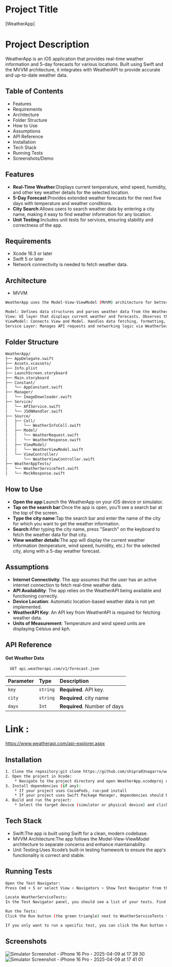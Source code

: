 # Project Title
[WeatherApp]

# Project Description
WeatherApp is an iOS application that provides real-time weather information and 5-day forecasts for various locations. Built using Swift and the MVVM architecture, it integrates with WeatherAPI to provide accurate and up-to-date weather data.

## Table of Contents
* Features
* Requirements
* Architecture
* Folder Structure
* How to Use
* Assumptions
* API Reference
* Installation
* Tech Stack
* Running Tests
* Screenshots/Demo


## Features
* **Real-Time Weather**:Displays current temperature, wind speed, humidity, and other key weather details for the selected location.
* **5-Day Forecast**:Provides extended weather forecasts for the next five days with temperature and weather conditions.
* **City Search**:Allows users to search weather data by entering a city name, making it easy to find weather information for any location.
* **Unit Testing**:Includes unit tests for services, ensuring stability and correctness of the app.
  

## Requirements
* Xcode 16.3 or later
* Swift 5 or later
* Network connectivity is needed to fetch weather data.


## Architecture
* MVVM
```bash
WeatherApp uses the Model-View-ViewModel (MVVM) architecture for better separation of concerns, testability, and scalability.It improves code organization, makes business logic easy to test, and enables reusability of components.

Model: Defines data structures and parses weather data from the WeatherAPI.
View: UI layer that displays current weather and forecasts. Observes the ViewModel for updates.
ViewModel: Connects View and Model. Handles data fetching, formatting, and user interactions.
Service Layer: Manages API requests and networking logic via WeatherService.
```


## Folder Structure

```bash
WeatherApp/
├── AppDelegate.swift
├── Assets.xcassets/
├── Info.plist
├── LaunchScreen.storyboard
├── Main.storyboard
├── Constant/
│   └── AppConstant.swift
├── Manager/
│   └── ImageDownloader.swift
├── Service/
│   └── APIService.swift
│   └── JSONHandler.swift
├── Source/
│   ├── Cell/
│   │   └── WeatherInfoCell.swift
│   ├── Model/
│   │   └── WeatherRequest.swift
│   │   └── WeatherResponse.swift
│   ├── ViewModel/
│   │   └── WeatherViewModel.swift
│   └── ViewController/
│       └── WeatherViewController.swift
├── WeatherAppTests/
│   └── WeatherServiceTest.swift
│   └── MockResponse.swift
```
  
## How to Use
* **Open the app**:Launch the WeatherApp on your iOS device or simulator.
* **Tap on the search bar**:Once the app is open, you’ll see a search bar at the top of the screen.
* **Type the city name**:Tap the search bar and enter the name of the city for which you want to get the weather information.
* **Search**:After typing the city name, press "Search" on the keyboard to fetch the weather data for that city.
* **View weather details**:The app will display the current weather information (temperature, wind speed, humidity, etc.) for the selected city, along with a 5-day weather forecast.


## Assumptions

* **Internet Connectivity**: The app assumes that the user has an active internet connection to fetch real-time weather data.
* **API Availability**: The app relies on the WeatherAPI being available and functioning correctly.
* **Device Location**: Automatic location-based weather data is not yet implemented.
* **WeatherAPI Key**: An API key from WeatherAPI is required for fetching weather data.
* **Units of Measurement**: Temperature and wind speed units are displaying Celsius and kph.



## API Reference

#### Get Weather Data

```http
  GET api.weatherapi.com/v1/forecast.json
```

| Parameter | Type     | Description                |
| :-------- | :------- | :------------------------- |
| `key`     | `string` | **Required**.  API key.    |
| `city`    | `string` | **Required**. city name    |
| `days`    | `Int`    | **Required**. Number of days |

# Link : 
https://www.weatherapi.com/api-explorer.aspx

## Installation

```bash
1. Clone the repository:git clone https://github.com/shipra03nagarro/weather-app.git
2. Open the project in Xcode:
    * Navigate to the project directory and open WeatherApp.xcodeproj or WeatherApp.xcworkspace.
3. Install dependencies (if any):
    * If your project uses CocoaPods, run:pod install
    * If your project uses Swift Package Manager, dependencies should be installed automatically.
4. Build and run the project:
    * Select the target device (simulator or physical device) and click the Run button in Xcode.
```
    
## Tech Stack

* Swift:The app is built using Swift for a clean, modern codebase.
* MVVM Architecture:The app follows the Model-View-ViewModel architecture to separate concerns and enhance maintainability.
* Unit Testing:Uses Xcode’s built-in testing framework to ensure the app's functionality is correct and stable.
## Running Tests

```bash
Open the Test Navigator:
Press Cmd + 5 or select View > Navigators > Show Test Navigator from the top Xcode menu.

Locate WeatherServiceTests:
In the Test Navigator panel, you should see a list of your tests. Find WeatherServiceTests (or the name you gave your test file).

Run the Tests:
Click the Run button (the green triangle) next to WeatherServiceTests to run all the tests in that class.

If you only want to run a specific test, you can click the Run button next to that individual test method (e.g., testFetchWeatherReport_success).
```


## Screenshots
![Simulator Screenshot - iPhone 16 Pro - 2025-04-09 at 17 39 30](https://github.com/user-attachments/assets/b9f51adc-ec30-450e-8a6c-6c0c3d36d3ff)
![Simulator Screenshot - iPhone 16 Pro - 2025-04-09 at 17 41 01](https://github.com/user-attachments/assets/f7e603f1-d7c9-4517-8e52-cecbc3c3e371)

